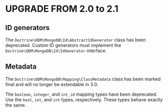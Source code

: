 # UPGRADE FROM 2.0 to 2.1

## ID generators

The `Doctrine\ODM\MongoDB\Id\AbstractIdGenerator` class has been deprecated.
Custom ID generators must implement the `Doctrine\ODM\MongoDB\Id\IdGenerator`
interface.

## Metadata

The `Doctrine\ODM\MongoDB\Mapping\ClassMetadata` class has been marked final and
will no longer be extendable in 3.0.

The `boolean`, `integer`, and `int_id` mapping types have been deprecated. Use
the `bool`, `int`, and `int` types, respectively. These types behave exactly the
same.
